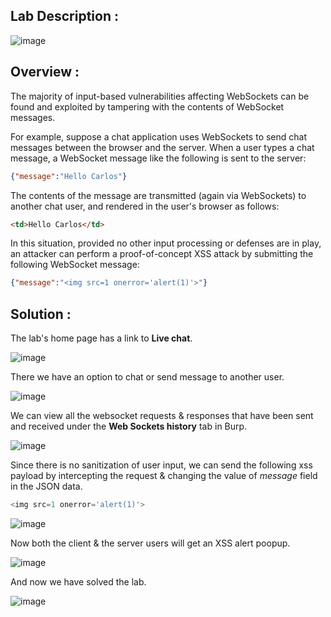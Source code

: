 ## Lab Description :

![image](https://github.com/sh3bu/Portswigger_labs/assets/67383098/479abb2f-ee53-4760-bb58-7fbefad4c4a8)

## Overview :

 The majority of input-based vulnerabilities affecting WebSockets can be found and exploited by tampering with the contents of WebSocket messages.

For example, suppose a chat application uses WebSockets to send chat messages between the browser and the server. When a user types a chat message, a WebSocket message like the following is sent to the server:

```json
{"message":"Hello Carlos"}
```

The contents of the message are transmitted (again via WebSockets) to another chat user, and rendered in the user's browser as follows:
```html
<td>Hello Carlos</td>
```

In this situation, provided no other input processing or defenses are in play, an attacker can perform a proof-of-concept XSS attack by submitting the following WebSocket message:

```json
{"message":"<img src=1 onerror='alert(1)'>"}
```

## Solution :

The lab's home page has a link to **Live chat**.

![image](https://github.com/sh3bu/Portswigger_labs/assets/67383098/37f60787-07a5-4558-bac8-d224dbc4c6b9)

There we have an option to chat or send message to another user.

![image](https://github.com/sh3bu/Portswigger_labs/assets/67383098/e93a2efd-d7c9-4e86-b89b-8fa6f9d219d4)

We can view all the websocket requests & responses that have been sent and received under the **Web Sockets history** tab in Burp.

![image](https://github.com/sh3bu/Portswigger_labs/assets/67383098/68682d9d-371c-4b8e-90d4-7993da375ef3)

Since there is no sanitization of user input, we can send the following xss payload by intercepting the request & changing the value of *message* field in the JSON data.

```js
<img src=1 onerror='alert(1)'>
```
![image](https://github.com/sh3bu/Portswigger_labs/assets/67383098/ea3163af-b479-4a36-87fb-fcd35244d377)

Now both the client & the server users will get an XSS alert poopup.

![image](https://github.com/sh3bu/Portswigger_labs/assets/67383098/29a1c3ce-be66-4b43-9dac-f98080e4084a)

And now we have solved the lab.

![image](https://github.com/sh3bu/Portswigger_labs/assets/67383098/c8160178-4df6-4372-8a3a-18b15bee185a)






















